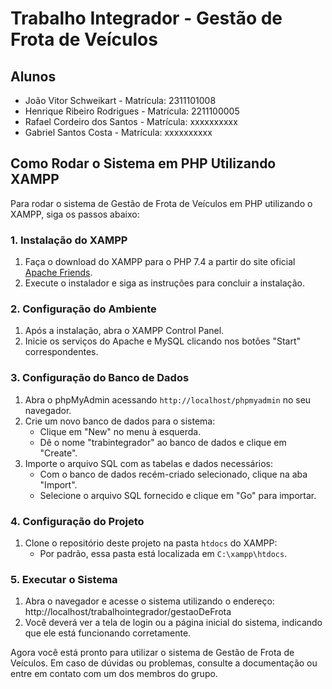 # Trabalho Integrador - Gestão de Frota de Veículos

## Alunos
- João Vitor Schweikart - Matrícula: 2311101008
- Henrique Ribeiro Rodrigues - Matrícula: 2211100005
- Rafael Cordeiro dos Santos - Matrícula: xxxxxxxxxx
- Gabriel Santos Costa - Matrícula: xxxxxxxxxx

## Como Rodar o Sistema em PHP Utilizando XAMPP

Para rodar o sistema de Gestão de Frota de Veículos em PHP utilizando o XAMPP, siga os passos abaixo:

### 1. Instalação do XAMPP
1. Faça o download do XAMPP para o PHP 7.4 a partir do site oficial [Apache Friends](https://sourceforge.net/projects/xampp/files/XAMPP%20Windows/7.4.33/).
2. Execute o instalador e siga as instruções para concluir a instalação.

### 2. Configuração do Ambiente
1. Após a instalação, abra o XAMPP Control Panel.
2. Inicie os serviços do Apache e MySQL clicando nos botões "Start" correspondentes.

### 3. Configuração do Banco de Dados
1. Abra o phpMyAdmin acessando `http://localhost/phpmyadmin` no seu navegador.
2. Crie um novo banco de dados para o sistema:
   - Clique em "New" no menu à esquerda.
   - Dê o nome "trabintegrador" ao banco de dados e clique em "Create".
3. Importe o arquivo SQL com as tabelas e dados necessários:
   - Com o banco de dados recém-criado selecionado, clique na aba "Import".
   - Selecione o arquivo SQL fornecido e clique em "Go" para importar.

### 4. Configuração do Projeto
1. Clone o repositório deste projeto na pasta `htdocs` do XAMPP:
   - Por padrão, essa pasta está localizada em `C:\xampp\htdocs`.

### 5. Executar o Sistema
1. Abra o navegador e acesse o sistema utilizando o endereço: http://localhost/trabalhointegrador/gestaoDeFrota
2. Você deverá ver a tela de login ou a página inicial do sistema, indicando que ele está funcionando corretamente.

Agora você está pronto para utilizar o sistema de Gestão de Frota de Veículos. Em caso de dúvidas ou problemas, consulte a documentação ou entre em contato com um dos membros do grupo.
